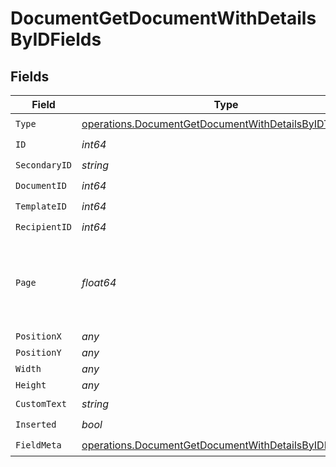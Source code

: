 # DocumentGetDocumentWithDetailsByIDFields


## Fields

| Field                                                                                                                            | Type                                                                                                                             | Required                                                                                                                         | Description                                                                                                                      |
| -------------------------------------------------------------------------------------------------------------------------------- | -------------------------------------------------------------------------------------------------------------------------------- | -------------------------------------------------------------------------------------------------------------------------------- | -------------------------------------------------------------------------------------------------------------------------------- |
| `Type`                                                                                                                           | [operations.DocumentGetDocumentWithDetailsByIDType](../../models/operations/documentgetdocumentwithdetailsbyidtype.md)           | :heavy_check_mark:                                                                                                               | N/A                                                                                                                              |
| `ID`                                                                                                                             | *int64*                                                                                                                          | :heavy_check_mark:                                                                                                               | N/A                                                                                                                              |
| `SecondaryID`                                                                                                                    | *string*                                                                                                                         | :heavy_check_mark:                                                                                                               | N/A                                                                                                                              |
| `DocumentID`                                                                                                                     | *int64*                                                                                                                          | :heavy_check_mark:                                                                                                               | N/A                                                                                                                              |
| `TemplateID`                                                                                                                     | *int64*                                                                                                                          | :heavy_check_mark:                                                                                                               | N/A                                                                                                                              |
| `RecipientID`                                                                                                                    | *int64*                                                                                                                          | :heavy_check_mark:                                                                                                               | N/A                                                                                                                              |
| `Page`                                                                                                                           | *float64*                                                                                                                        | :heavy_check_mark:                                                                                                               | The page number of the field on the document. Starts from 1.                                                                     |
| `PositionX`                                                                                                                      | *any*                                                                                                                            | :heavy_minus_sign:                                                                                                               | N/A                                                                                                                              |
| `PositionY`                                                                                                                      | *any*                                                                                                                            | :heavy_minus_sign:                                                                                                               | N/A                                                                                                                              |
| `Width`                                                                                                                          | *any*                                                                                                                            | :heavy_minus_sign:                                                                                                               | N/A                                                                                                                              |
| `Height`                                                                                                                         | *any*                                                                                                                            | :heavy_minus_sign:                                                                                                               | N/A                                                                                                                              |
| `CustomText`                                                                                                                     | *string*                                                                                                                         | :heavy_check_mark:                                                                                                               | N/A                                                                                                                              |
| `Inserted`                                                                                                                       | *bool*                                                                                                                           | :heavy_check_mark:                                                                                                               | N/A                                                                                                                              |
| `FieldMeta`                                                                                                                      | [operations.DocumentGetDocumentWithDetailsByIDFieldMeta](../../models/operations/documentgetdocumentwithdetailsbyidfieldmeta.md) | :heavy_check_mark:                                                                                                               | N/A                                                                                                                              |